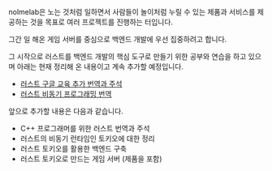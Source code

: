 nolmelab은 노는 것처럼 일하면서 사람들이 놀이처럼 누릴 수 있는 
제품과 서비스를 제공하는 것을 목표로 여러 프로젝트를 진행하는 터입니다. 

그간 일 해온 게임 서버를 중심으로 백엔드 개발에 우선 집중하려고 합니다.

그 시작으로 러스트를 백엔드 개발의 핵심 도구로 만들기 위한 공부와 연습을 하고 있으며
아래는 현재 정리해 온 내용이고 계속 추가할 예정입니다.  

- [러스트 구글 교육 추가 번역과 주석](https://nolmelab.gitbook.io/rust-course)
- [러스트 비동기 프로그래밍 번역](https://nolmelab.gitbook.io/rust-async)

앞으로 추가할 내용은 다음과 같습니다. 
- C++ 프로그래머를 위한 러스트 번역과 주석 
- 러스트의 비동기 런타임인 토키오에 대한 정리 
- 러스트 토키오를 활용한 백엔드 구축 
- 러스트 토키오로 만드는 게임 서버 (제품을 포함) 




